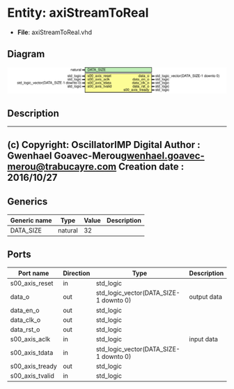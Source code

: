 # Entity: axiStreamToReal

- **File**: axiStreamToReal.vhd
## Diagram

![Diagram](axiStreamToReal.svg "Diagram")
## Description

-------------------------------------------------------------------------
 (c) Copyright: OscillatorIMP Digital
 Author : Gwenhael Goavec-Merou<gwenhael.goavec-merou@trabucayre.com>
 Creation date : 2016/10/27
-------------------------------------------------------------------------
## Generics

| Generic name | Type    | Value | Description |
| ------------ | ------- | ----- | ----------- |
| DATA_SIZE    | natural | 32    |             |
## Ports

| Port name       | Direction | Type                                   | Description |
| --------------- | --------- | -------------------------------------- | ----------- |
| s00_axis_reset  | in        | std_logic                              |             |
| data_o          | out       | std_logic_vector(DATA_SIZE-1 downto 0) | output data |
| data_en_o       | out       | std_logic                              |             |
| data_clk_o      | out       | std_logic                              |             |
| data_rst_o      | out       | std_logic                              |             |
| s00_axis_aclk   | in        | std_logic                              | input data  |
| s00_axis_tdata  | in        | std_logic_vector(DATA_SIZE-1 downto 0) |             |
| s00_axis_tready | out       | std_logic                              |             |
| s00_axis_tvalid | in        | std_logic                              |             |
